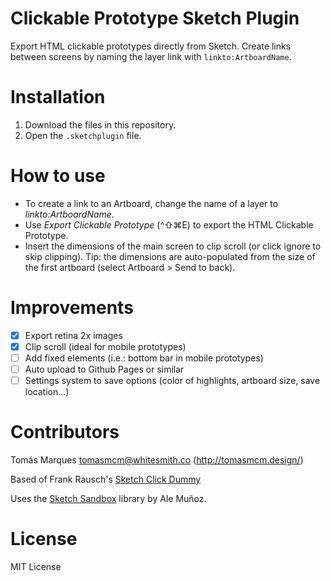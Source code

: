 # Clickable Prototype Sketch Plugin

Export HTML clickable prototypes directly from Sketch. Create links between screens by naming the layer link with `linkto:ArtboardName`.

# Installation
1. Download the files in this repository.
2. Open the `.sketchplugin` file.

# How to use
- To create a link to an Artboard, change the name of a layer to _linkto:ArtboardName_.
- Use _Export Clickable Prototype_ (^⇧⌘E) to export the HTML Clickable Prototype.
- Insert the dimensions of the main screen to clip scroll (or click ignore to skip clipping).
  Tip: the dimensions are auto-populated from the size of the first artboard (select Artboard > Send to back).

# Improvements
- [x] Export retina 2x images
- [x] Clip scroll (ideal for mobile prototypes)
- [ ] Add fixed elements (i.e.: bottom bar in mobile prototypes)
- [ ] Auto upload to Github Pages or similar
- [ ] Settings system to save options (color of highlights, artboard size, save location...)

# Contributors
Tomás Marques <tomasmcm@whitesmith.co> (http://tomasmcm.design/)

Based of Frank Rausch's [Sketch Click Dummy](https://github.com/Raureif/sketch-click-dummy)

Uses the [Sketch Sandbox](https://github.com/bomberstudios/sketch-sandbox) library by Ale Muñoz.

# License
MIT License
